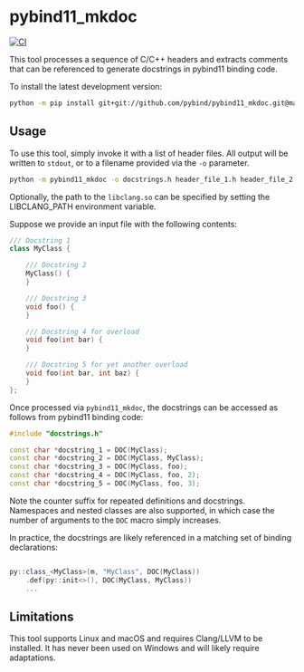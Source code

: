 # pybind11_mkdoc

[![CI](https://github.com/pybind/pybind11_mkdoc/workflows/CI/badge.svg)](https://github.com/pybind/pybind11_mkdoc/actions)

This tool processes a sequence of C/C++ headers and extracts comments that can
be referenced to generate docstrings in pybind11 binding code.


To install the latest development version:

```bash
python -m pip install git+git://github.com/pybind/pybind11_mkdoc.git@master
```

## Usage

To use this tool, simply invoke it with a list of header files. All output will
be written to ``stdout``, or to a filename provided via the ``-o`` parameter.

```bash
python -m pybind11_mkdoc -o docstrings.h header_file_1.h header_file_2.h
```

Optionally, the path to the `libclang.so` can be specified by setting the LIBCLANG_PATH environment variable.

Suppose we provide an input file with the following contents:

```cpp
/// Docstring 1
class MyClass {

    /// Docstring 2
    MyClass() {
    }

    /// Docstring 3
    void foo() {
    }

    /// Docstring 4 for overload
    void foo(int bar) {
    }

    /// Docstring 5 for yet another overload
    void foo(int bar, int baz) {
    }
};
```

Once processed via ``pybind11_mkdoc``, the docstrings can be accessed as follows
from pybind11 binding code:

```cpp
#include "docstrings.h"

const char *docstring_1 = DOC(MyClass);
const char *docstring_2 = DOC(MyClass, MyClass);
const char *docstring_3 = DOC(MyClass, foo);
const char *docstring_4 = DOC(MyClass, foo, 2);
const char *docstring_5 = DOC(MyClass, foo, 3);
```

Note the counter suffix for repeated definitions and docstrings. Namespaces and
nested classes are also supported, in which case the number of arguments to the
``DOC`` macro simply increases.

In practice, the docstrings are likely referenced in a matching set of binding
declarations:

```cpp

py::class_<MyClass>(m, "MyClass", DOC(MyClass))
    .def(py::init<>(), DOC(MyClass, MyClass))
    ...
```

## Limitations

This tool supports Linux and macOS and requires Clang/LLVM to be installed. It
has never been used on Windows and will likely require adaptations.
